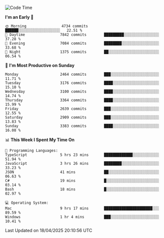 <!--START_SECTION:waka-->
![Code Time](http://img.shields.io/badge/Code%20Time-5%2C009%20hrs%2016%20mins-blue)

**I'm an Early 🐤** 

```text
🌞 Morning                4734 commits        ██████░░░░░░░░░░░░░░░░░░░   22.51 % 
🌆 Daytime                7842 commits        █████████░░░░░░░░░░░░░░░░   37.28 % 
🌃 Evening                7084 commits        ████████░░░░░░░░░░░░░░░░░   33.68 % 
🌙 Night                  1375 commits        ██░░░░░░░░░░░░░░░░░░░░░░░   06.54 % 
```
📅 **I'm Most Productive on Sunday** 

```text
Monday                   2464 commits        ███░░░░░░░░░░░░░░░░░░░░░░   11.71 % 
Tuesday                  3176 commits        ████░░░░░░░░░░░░░░░░░░░░░   15.10 % 
Wednesday                3100 commits        ████░░░░░░░░░░░░░░░░░░░░░   14.74 % 
Thursday                 3364 commits        ████░░░░░░░░░░░░░░░░░░░░░   15.99 % 
Friday                   2639 commits        ███░░░░░░░░░░░░░░░░░░░░░░   12.55 % 
Saturday                 2909 commits        ███░░░░░░░░░░░░░░░░░░░░░░   13.83 % 
Sunday                   3383 commits        ████░░░░░░░░░░░░░░░░░░░░░   16.08 % 
```


📊 **This Week I Spent My Time On** 

```text
💬 Programming Languages: 
TypeScript               5 hrs 23 mins       █████████████░░░░░░░░░░░░   51.94 % 
JavaScript               3 hrs 26 mins       ████████░░░░░░░░░░░░░░░░░   33.23 % 
JSON                     41 mins             ██░░░░░░░░░░░░░░░░░░░░░░░   06.63 % 
C#                       19 mins             █░░░░░░░░░░░░░░░░░░░░░░░░   03.14 % 
Bash                     18 mins             █░░░░░░░░░░░░░░░░░░░░░░░░   02.97 % 

💻 Operating System: 
Mac                      9 hrs 17 mins       ██████████████████████░░░   89.59 % 
Windows                  1 hr 4 mins         ███░░░░░░░░░░░░░░░░░░░░░░   10.41 % 
```


 Last Updated on 18/04/2025 20:10:56 UTC
<!--END_SECTION:waka-->
